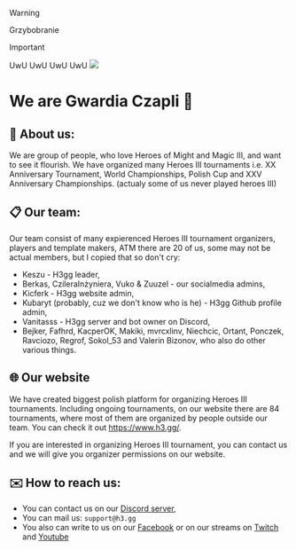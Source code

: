 > [!WARNING]
> Grzybobranie

> [!IMPORTANT]
> UwU UwU UwU UwU
> ![](https://media.discordapp.net/attachments/1022538414328913930/1216040283406467162/image.png?ex=66082b44&is=65f5b644&hm=247cc5c49e003dc93d5f4ae2c556061ed35c96e7fecff1051641c66ceefa3451&=&format=webp&quality=lossless&width=550&height=310)

<!-- amazing photo -->
# We are Gwardia Czapli 👋

## 🐎 About us:

We are group of people, who love Heroes of Might and Magic III, and want to see it flourish.
We have organized many Heroes III tournaments i.e. XX Anniversary Tournament, World Championships, Polish Cup and XXV Anniversary Championships. (actualy some of us never played heroes III)

## 📋 Our team:

Our team consist of many expierenced Heroes III tournament organizers, players and template makers, ATM there are 20 of us, some may not be actual members, but I copied that so don't cry:

- Keszu - H3gg leader,
- Berkas, CzileraInżyniera, Vuko & Zuuzel - our socialmedia admins,
- Kicferk - H3gg website admin,
- Kubaryt (probably, cuz we don't know who is he) - H3gg Github profile admin,
- Vanitasss - H3gg server and bot owner on Discord,
- Bejker, Fafhrd, KacperOK, Makiki, mvrcxlinv, Niechcic, Ortant, Ponczek, Ravciozo, Regrof, Sokol_53 and Valerin Bizonov, who also do other various things.

## 🌐 Our website

We have created biggest polish platform for organizing Heroes III tournaments.
Including ongoing tournaments, on our website there are 84 tournaments, where most of them are organized by people outside our team.
You can check it out https://www.h3.gg/.

If you are interested in organizing Heroes III tournament, you can contact us and we will give you organizer permissions on our website.

## ✉️ How to reach us:

- You can contact us on our [Discord server](https://discord.com/invite/WPXRs5aX89),
- You can mail us: `support@h3.gg`
- You also can write to us on our [Facebook](https://www.facebook.com/h3ggg/) or on our streams on [Twitch](https://twitch.tv/h3gg) and [Youtube](https://www.youtube.com/@H3ggtournaments)
